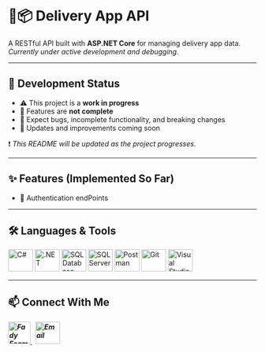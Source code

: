 # 🛵📦 Delivery App API

A RESTful API built with **ASP.NET Core** for managing delivery app data.  
*Currently under active development and debugging.*

---

## 🚧 Development Status

- ⚠️ This project is a **work in progress**  
- 🚫 Features are **not complete**  
- 🐞 Expect bugs, incomplete functionality, and breaking changes  
- 🔄 Updates and improvements coming soon

❗ *This README will be updated as the project progresses.*

---

## ✨ Features (Implemented So Far)

- 🔐 Authentication endPoints

---

## 🛠️ Languages & Tools
<p align="left"> 
        <img src="https://github.com/user-attachments/assets/371823a5-1412-4df5-bc39-8dbe2301d3b5" alt="C#" width="50" height="45"/>
        <img src="https://www.vectorlogo.zone/logos/dotnet/dotnet-official.svg" alt=".NET" width="50" height="45"/>
        <img src="https://github.com/user-attachments/assets/7c52a0af-9e04-4cb9-8a08-e492f9ea1ff1" alt="SQL Database" width="50" height="45"/>
        <img src="https://github.com/user-attachments/assets/92a8f8f5-b9cc-4ca4-88d8-b8ae33106ddb" alt="SQL Server" width="50" height="45"/> 
        <img src="https://www.vectorlogo.zone/logos/getpostman/getpostman-icon.svg" alt="Postman" width="50" height="45"/>
        <img src="https://www.vectorlogo.zone/logos/git-scm/git-scm-icon.svg" alt="Git" width="50" height="45"/>
        <img src="https://github.com/user-attachments/assets/77a7ebaf-391a-4c1f-b705-12323cbaaa98" alt="Visual Studio" width="50" height="45"/>
</p>

---

## 📫 Connect With Me
<h5 align="left"> 
<a href="https://www.linkedin.com/in/fady-esam/" target="_blank"> 
  <img src="https://raw.githubusercontent.com/rahuldkjain/github-profile-readme-generator/master/src/images/icons/Social/linked-in-alt.svg" alt="Fady Esam" height="45" width="45" /> 
  </a> 
   &nbsp;
  <a href="mailto:fady.esam.0101@gmail.com" target="_blank"> 
    <img src="https://cdn-icons-png.flaticon.com/512/732/732200.png" alt="Email" height="45" width="50" /> 
</a> 
</h5>




